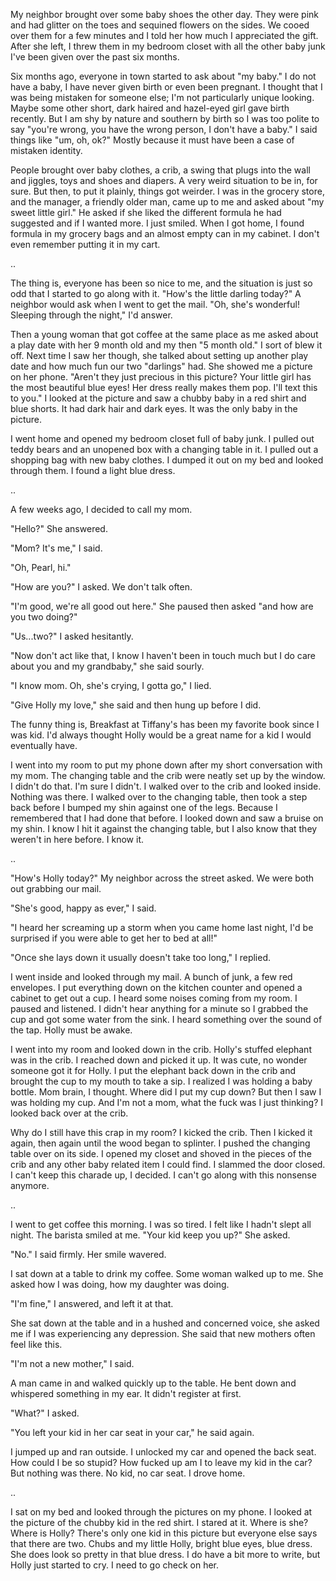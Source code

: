 My neighbor brought over some baby shoes the other day. They were pink and had glitter on the toes and sequined flowers on the sides. We cooed over them for a few minutes and I told her how much I appreciated the gift. After she left, I threw them in my bedroom closet with all the other baby junk I've been given over the past six months.  

Six months ago, everyone in town started to ask about "my baby." I do not have a baby, I have never given birth or even been pregnant. I thought that I was being mistaken for someone else; I'm not particularly unique looking. Maybe some other short, dark haired and hazel-eyed girl gave birth recently. But I am shy by nature and southern by birth so I was too polite to say "you're wrong, you have the wrong person, I don't have a baby." I said things like "um, oh, ok?" Mostly because it must have been a case of mistaken identity.   

People brought over baby clothes, a crib, a swing that plugs into the wall and jiggles, toys and shoes and diapers. A very weird situation to be in, for sure. But then, to put it plainly, things got weirder. I was in the grocery store, and the manager, a friendly older man, came up to me and asked about "my sweet little girl." He asked if she liked the different formula he had suggested and if I wanted more. I just smiled. When I got home, I found formula in my grocery bags and an almost empty can in my cabinet. I don't even remember putting it in my cart. 

.. 

The thing is, everyone has been so nice to me, and the situation is just so odd that I started to go along with it. "How's the little darling today?" A neighbor would ask when I went to get the mail. "Oh, she's wonderful! Sleeping through the night," I'd answer.  

Then a young woman that got coffee at the same place as me asked about a play date with her 9 month old and my then "5 month old." I sort of blew it off. Next time I saw her though, she talked about setting up another play date and how much fun our two "darlings" had. She showed me a picture on her phone. "Aren't they just precious in this picture? Your little girl has the most beautiful blue eyes! Her dress really makes them pop. I'll text this to you." I looked at the picture and saw a chubby baby in a red shirt and blue shorts. It had dark hair and dark eyes. It was the only baby in the picture.  

I went home and opened my bedroom closet full of baby junk. I pulled out teddy bears and an unopened box with a changing table in it. I pulled out a shopping bag with new baby clothes. I dumped it out on my bed and looked through them. I found a light blue dress.  

.. 

A few weeks ago, I decided to call my mom.  

"Hello?" She answered. 

"Mom? It's me," I said. 

"Oh, Pearl, hi." 

"How are you?" I asked. We don't talk often. 

"I'm good, we're all good out here." She paused then asked "and how are you two doing?" 

"Us...two?" I asked hesitantly. 

"Now don't act like that, I know I haven't been in touch much but I do care about you and my grandbaby," she said sourly.  

"I know mom. Oh, she's crying, I gotta go," I lied. 

"Give Holly my love," she said and then hung up before I did. 

The funny thing is, Breakfast at Tiffany's has been my favorite book since I was kid. I'd always thought Holly would be a great name for a kid I would eventually have. 

I went into my room to put my phone down after my short conversation with my mom. The changing table and the crib were neatly set up by the window. I didn't do that. I'm sure I didn't. I walked over to the crib and looked inside. Nothing was there. I walked over to the changing table, then took a step back before I bumped my shin against one of the legs. Because I remembered that I had done that before. I looked down and saw a bruise on my shin. I know I hit it against the changing table, but I also know that they weren't in here before. I know it.  

.. 

"How's Holly today?" My neighbor across the street asked. We were both out grabbing our mail.  

"She's good, happy as ever," I said. 

"I heard her screaming up a storm when you came home last night, I'd be surprised if you were able to get her to bed at all!" 

"Once she lays down it usually doesn't take too long," I replied. 

I went inside and looked through my mail. A bunch of junk, a few red envelopes. I put everything down on the kitchen counter and opened a cabinet to get out a cup. I heard some noises coming from my room. I paused and listened. I didn't hear anything for a minute so I grabbed the cup and got some water from the sink. I heard something over the sound of the tap. Holly must be awake.  

I went into my room and looked down in the crib. Holly's stuffed elephant was in the crib. I reached down and picked it up. It was cute, no wonder someone got it for Holly. I put the elephant back down in the crib and brought the cup to my mouth to take a sip. I realized I was holding a baby bottle. Mom brain, I thought. Where did I put my cup down? But then I saw I was holding my cup. And I'm not a mom, what the fuck was I just thinking? I looked back over at the crib.  

Why do I still have this crap in my room? I kicked the crib. Then I kicked it again, then again until the wood began to splinter. I pushed the changing table over on its side. I opened my closet and shoved in the pieces of the crib and any other baby related item I could find. I slammed the door closed. I can't keep this charade up, I decided. I can't go along with this nonsense anymore.  

.. 

I went to get coffee this morning. I was so tired. I felt like I hadn't slept all night. The barista smiled at me. "Your kid keep you up?" She asked. 

"No." I said firmly. Her smile wavered.  

I sat down at a table to drink my coffee. Some woman walked up to me. She asked how I was doing, how my daughter was doing. 

"I'm fine," I answered, and left it at that. 

She sat down at the table and in a hushed and concerned voice, she asked me if I was experiencing any depression. She said that new mothers often feel like this.  

"I'm not a new mother," I said.  

A man came in and walked quickly up to the table. He bent down and whispered something in my ear. It didn't register at first. 

"What?" I asked. 

"You left your kid in her car seat in your car," he said again. 

I jumped up and ran outside. I unlocked my car and opened the back seat. How could I be so stupid? How fucked up am I to leave my kid in the car? But nothing was there. No kid, no car seat. I drove home.  

.. 

I sat on my bed and looked through the pictures on my phone. I looked at the picture of the chubby kid in the red shirt. I stared at it. Where is she? Where is Holly? There's only one kid in this picture but everyone else says that there are two. Chubs and my little Holly, bright blue eyes, blue dress. She does look so pretty in that blue dress. I do have a bit more to write, but Holly just started to cry. I need to go check on her.  